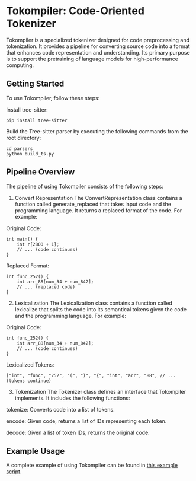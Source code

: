 # Tokompiler: Code-Oriented Tokenizer
Tokompiler is a specialized tokenizer designed for code preprocessing and tokenization. It provides a pipeline for converting source code into a format that enhances code representation and understanding. Its primary purpose is to support the pretraining of language models for high-performance computing.

## Getting Started
To use Tokompiler, follow these steps:

Install tree-sitter:
```
pip install tree-sitter
```


Build the Tree-sitter parser by executing the following commands from the root directory:

```
cd parsers
python build_ts.py
```

## Pipeline Overview
The pipeline of using Tokompiler consists of the following steps:

1. Convert Representation
The ConvertRepresentation class contains a function called generate_replaced that takes input code and the programming language. It returns a replaced format of the code. For example:

Original Code:
```
int main() {
    int r[2800 + 1];
    // ... (code continues)
}
```

Replaced Format:
```
int func_252() {
    int arr_88[num_34 + num_842];
    // ... (replaced code)
}
```

2. Lexicalization
The Lexicalization class contains a function called lexicalize that splits the code into its semantical tokens given the code and the programming language. For example:

Original Code:
```
int func_252() {
    int arr_88[num_34 + num_842];
    // ... (code continues)
}
```

Lexicalized Tokens:
```
["int", "func", "252", "(", ")", "{", "int", "arr", "88", // ... (tokens continue)
```

3. Tokenization
The Tokenizer class defines an interface that Tokompiler implements. It includes the following functions:

tokenize: Converts code into a list of tokens.

encode: Given code, returns a list of IDs representing each token.

decode: Given a list of token IDs, returns the original code.


## Example Usage
A complete example of using Tokompiler can be found in [this example script](https://github.com/Scientific-Computing-Lab-NRCN/Tokompiler/blob/main/example.py).
